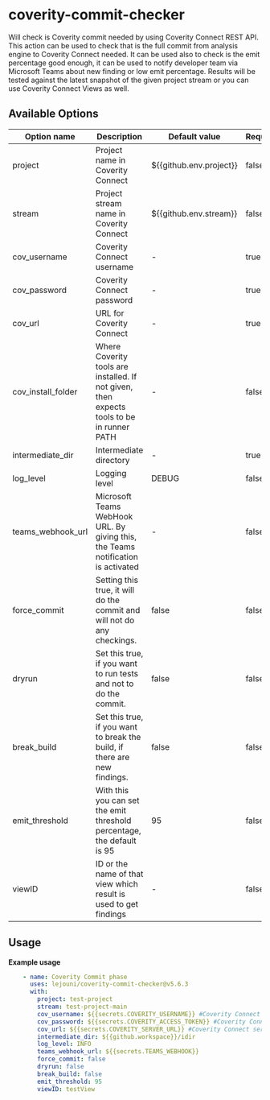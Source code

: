# coverity-commit-checker
Will check is Coverity commit needed by using Coverity Connect REST API. This action can be used to check that is the full commit from analysis engine to Coverity Connect needed. It can be used also to check is the emit percentage good enough, it can be used to notify developer team via Microsoft Teams about new finding or low emit percentage. Results will be tested against the latest snapshot of the given project stream or you can use Coverity Connect Views as well.

## Available Options
| Option name | Description | Default value | Required |
|----------|----------|---------|----------|
| project | Project name in Coverity Connect | ${{github.env.project}} | false |
| stream | Project stream name in Coverity Connect | ${{github.env.stream}} | false |
| cov_username | Coverity Connect username | - | true |
| cov_password | Coverity Connect password | - | true |
| cov_url | URL for Coverity Connect | - | true |
| cov_install_folder | Where Coverity tools are installed. If not given, then expects tools to be in runner PATH | - | false |
| intermediate_dir | Intermediate directory | - | true |
| log_level | Logging level | DEBUG | false |
| teams_webhook_url | Microsoft Teams WebHook URL. By giving this, the Teams notification is activated | - | false |
| force_commit | Setting this true, it will do the commit and will not do any checkings. | false | false |
| dryrun | Set this true, if you want to run tests and not to do the commit. | false | false |
| break_build | Set this true, if you want to break the build, if there are new findings. | false | false |
| emit_threshold | With this you can set the emit threshold percentage, the default is 95 | 95 | false |
| viewID | ID or the name of that view which result is used to get findings | - | false |

## Usage

**Example usage**
```yaml
    - name: Coverity Commit phase
      uses: lejouni/coverity-commit-checker@v5.6.3
      with:
        project: test-project
        stream: test-project-main
        cov_username: ${{secrets.COVERITY_USERNAME}} #Coverity Connect username
        cov_password: ${{secrets.COVERITY_ACCESS_TOKEN}} #Coverity Connect password
        cov_url: ${{secrets.COVERITY_SERVER_URL}} #Coverity Connect server URL
        intermediate_dir: ${{github.workspace}}/idir
        log_level: INFO
        teams_webhook_url: ${{secrets.TEAMS_WEBHOOK}}
        force_commit: false
        dryrun: false
        break_build: false
        emit_threshold: 95
        viewID: testView
```
